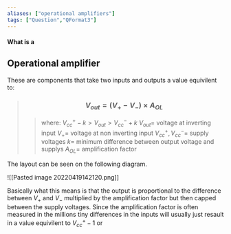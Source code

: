 ```yaml
---
aliases: ["operational amplifiers"]
tags: ["Question","QFormat3"]
---
```


#### What is a
## Operational amplifier
These are components that take two inputs and outputs a value equivilent to:
> ### $$ V_{out} = ( V_{+} - V_{-}) \times A_{OL} $$ 
>> where:
>> $V^{+}_{cc} - k > V_{out} > V^{-}_{cc} + k$ 
>> $V_{out}=$ voltage at inverting input
>> $V_{+}=$ voltage at non inverting input
>> $V^{+}_{cc} , V^{-}_{cc}=$ supply voltages
>> $k=$ minimum difference between output voltage and supplys
>> $A_{OL}=$ amplification factor

The layout can be seen on the following diagram.

![[Pasted image 20220419142120.png]]

Basically what this means is that the output is proportional to the difference between $V_{+}$ and $V_{-}$ multiplied by the amplification factor but then capped between the supply voltages. Since the amplification factor is often measured in the millions tiny differences in the inputs will usually just resault in a value equivilent to $V_{cc}^{+}-1$ or